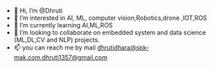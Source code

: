 - 👋 Hi, I’m @Dhruti
- 👀 I’m interested in AI, ML, computer vision,Robotics,drone ,IOT,ROS
- 🌱 I’m currently learning AI,ML,ROS
- 💞️ I’m looking to collaborate on embedded system and  data science (ML,DL,CV and NLP) projects.
- 📫 you can reach me by mail dhrutidhara@spk-mak.com,dhruti1357@gmail.com

<!---
Dhruti1994/Dhruti1994 is a ✨ special ✨ repository because its `README.md` (this file) appears on your GitHub profile.
You can click the Preview link to take a look at your changes.
--->
